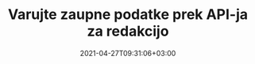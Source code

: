 ---
############################# Static ############################
layout: "product"
date: 2021-04-27T09:31:06+03:00
draft: false

product: "Redaction"
product_tag: "redaction"
platform: ".NET"
platform_tag: "net"

############################# Head ############################
head_title: "C# .NET API za redakcijo | Skrij zasebno besedilo iz PDF Word Excel Slike"
head_description: "API za redakcijo dokumenta za .NET. Redaktirate, skrijete ali odstranite občutljivo vsebino iz PDF, Microsoft Word, Excel, predstavitev in rastrskih slik."

############################# Header ############################
title: "Varujte zaupne podatke prek API-ja za redakcijo"
description: "Redaktirajte, skrijete ali odstranite občutljivo vsebino in metapodatke iz dokumentov, delovnih listov, predstavitev, PDF in datotek rastrskih slik z uporabo API-ja .NET."
button:
    enable: true

############################# SubMenu ############################
submenu:
    enable: true
    
    left:
        img_alt: "GroupDocs.Redaction for .NET"
        image: "https://www.groupdocs.cloud/templates/groupdocs/images/product-logos/groupdocs-redaction-net.png"
        product: "GroupDocs.Redaction"
        platform: ".NET"

    middle:
        button:
            # button loop
            - link: "#overview"
              text: "Pregled"

            # button loop
            - link: "#features"
              text: "Lastnosti"

            # button loop
            - link: "#support"
              text: "Podpora"

            # button loop
            - link: "https://products.groupdocs.app/redaction"
              text: "Demo v živo"

            # button loop
            - link: "https://purchase.groupdocs.com/pricing/redaction/net"
              text: "Cenitev"

    right:
        link_download: "https://downloads.groupdocs.com/redaction"
        link_learn: "https://docs.groupdocs.com/redaction/net/"
        link_buy: "https://purchase.groupdocs.com"

############################# Overview ############################
overview:
    enable: true
    content: |
      GroupDocs.Redaction for .NET je knjižnica API, ki vam pomaga izbrisati občutljive in razvrščene podatke iz različnih formatov datotek, kot so Microsoft Word, Excel, PowerPoint in PDF. Enotni vmesnik, ki je odvisen od formata, podpira redakcijo različnih vrst, npr. redigiranje besedila, redigiranje metapodatkov, redakcijo opomb in redigiranje tabelarnih dokumentov. GroupDocs.Redaction for .NET API vam omogoča tudi redigiranje datotek, zaščitenih z geslom. Dokument lahko shranite v izvirni obliki in ustvarite saniran dokument PDF z rastrskimi slikami izvirnih strani.
    tabs:
      enable: true
      
      ## TAB ONE ##
      tab_one:
        description: |
          Sledi pregled GroupDocs.Redaction za .NET:
      
        right:
          enable: true
          icon: "fab fa-html5"
          title: "Pregled"
          content: |
            * Redegirano besedilo
            * Redegirajoči metapodatki
            * Redigiranje pripombe
            * Redegirajte tabelarni dokument
            * Redegirajte zaščitene datoteke
            * Prilagajanje
      
      ## TAB TWO ##
      tab_two:
        description: |
          GroupDocs.Redaction za .NET podpira naslednje [oblike datotek dokumenta](https://docs.groupdocs.com/redaction//supported-document-formats/) :net

        right:
          enable: true
          table:
            # table loop
            - title: "Redaktirajte besedilo, metapodatke in komentarje"
              content: |
                * **Word**: DOC, DOCX, DOT, ODT, DOTX, DOCM, DOTM, RTF
                * **Excel**: XLS, XLSX, XLT, XLTX, XLSM, XLTM, CSV
                * **PowerPoint**: PPT, PPTX, PPS, PPSX, POTX, PPTM, PPSM, POTM
                * **Fiksna postavitev**: PDF
                * **Rastrske slike**: JPG, BMP, PNG, GIF, TIFF

      ## TAB THREE ##
      tab_three:
        description: |
          GroupDocs.Redaction za .NET podpira naslednje operacijske sisteme, okvire in upravljalce paketov:
        
        left:
          enable: true
          table:
            # table loop
            - icon: "fab fa-windows"
              title: "Operacijski sistemi"
              content: |
                * Windows Desktop
                * Windows Server
                * Windows Azure
                * Linux

            # table loop
            - icon: "fas fa-code"
              title: "Podprti okviri"
              content: |
                * .NET Framework 2.0 ali več
                * .NET Standard 2.0
                * .NET Core 2.0

        right:
          enable: true
          table:
            # table loop
            - icon: "fas fa-box"
              title: "Upravitelj paketov"
              content: |
                * NuGet

            # table loop
            - icon: "fas fa-tools"
              title: "Razvojna okolja"
              content: |
                * Microsoft Visual Studio
                * Xamarin.Android
                * Xamarin.IOS
                * Xamarin.Mac
                * MonoDevelop

############################# Features ############################
features:
    enable: true
    title: "GroupDocs.Redaction za .NET Lastnosti"

    feature:
      # feature loop
      - icon: "fas fa-copy"
        content: "Izvedite iskanje, občutljivo na velike črke, za natančno redakcijo besednih zvez"

      # feature loop
      - icon: "fas fa-eye"
        content: "Uporabite barvno polje, da skrijete redigirano besedilo namesto zamenjave niza"

      # feature loop
      - icon: "fas fa-bolt"
        content: "Poiščite in redigirajte poljubno besedilo z iskanjem z regularnim izrazom"
      
      # feature loop
      - icon: "fas fa-file-powerpoint"
        content: "Filtrirajte vse ali katero koli kombinacijo tajnih metapodatkov dokumenta"

      # feature loop
      - icon: "fas fa-code"
        content: "Hitro izbrišite popolne podatke o metapodatkih določenega dokumenta"

      # feature loop
      - icon: "fas fa-cloud"
        content: "Nastavite obseg redakcije na določen delovni list in/ali stolpec v Excel"

      # feature loop
      - icon: "fas fa-remove-format"
        content: "Odstranite vse ali posebne komentarje in druge pripombe iz dokumenta"

      # feature loop
      - icon: "fas fa-comment-slash"
        content: "Iskanje in odstranjevanje občutljivih podatkov iz besedila opombe"

      # feature loop
      - icon: "fas fa-location-arrow"
        content: "Sposobnost dela s svojimi formati in redakcijami"

      # feature loop
      - icon: "fas fa-border-all"
        content: "Podpora za formate rastrskih slik in redakcije slikovnih regij"

      # feature loop
      - icon: "fas fa-wrench"
        content: "Določite niz pravil za redigiranje (pravilnik) v datoteki XML"

      # feature loop
      - icon: "fas fa-columns"
        content: "Določite obseg strani in PDF Raven skladnosti med pretvorbo v PDF"

      # feature loop
      - icon: "fas fa-file-word"
        content: "Urejanje ali brisanje metapodatkov EXIF iz slikovnih datotek"

      # feature loop
      - icon: "fas fa-envelope"
        content: "Redigiranje vdelanih slik znotraj PDF, Word in predstavitvenih dokumentov"

      # feature loop
      - icon: "fas fa-print"
        content: "Shranite pravilnik o redakciji kot datoteko XML"

    more_feature:
      # more_feature_loop
      - title: "Redaktirajte svoje zaupne podatke z lahkoto & Control"
        content: |
          GroupDocs.Redaction for .NET API vam omogoča popoln nadzor nad tem, kako želite skriti ali izbrisati pomembne zaupne podatke iz podprtega dokumenta. Uporaba našega API-ja za redakcijo je precej preprosta in naravnost naprej.  

          V naslednjem primeru naložimo podprti dokument, redigiramo poljubno besedilo, ujemajoč »2 števki, presledek ali nič, 2 števki, spet prostor in 6 števk« (na primer 12 34 567890) z modro barvno škatlo z uporabo C#. Ko je to storjeno, dokument shrani v prvotni obliki, tako da ga preimenuje z dodano pripono »Redizirano«:

          ```cs
          // Ustvarite primerek razreda Redactor
          using (Redactor redactor = new Redactor("sample.docx"))
          {
            // Uporabi redakcijo
            redactor.Apply(new RegexRedaction("\\d{2}\\s*\\d{2}[^\\d]*\\d{6}", new ReplacementOptions(System.Drawing.Color.Blue)));
            redactor.Save();
          }
          ```

############################# Support ############################
support:
    enable: true

############################# Solutions ############################
solutions:
    enable: true
    title: "GroupDocs.Redaction ponuja API-je za ogled dokumentov za druga priljubljena razvojna okolja"

    solution:
        # solution loop
        - img_alt: "GroupDocs.Redaction for .NET"
          image: "/border/groupdocs-redaction-net.svg"
          product: "GroupDocs.Redaction"
          platform: ".NET"
          link: "/redaction/net/"

        # solution loop
        - img_alt: "GroupDocs.Redaction for Java"
          image: "/border/groupdocs-redaction-java.svg"
          product: "GroupDocs.Redaction"
          platform: "Java"
          link: "/redaction/java/"

############################# Back to top ###############################
back_to_top:
  enable: true
---